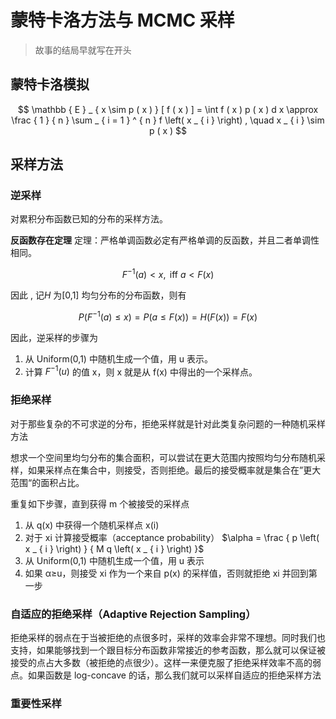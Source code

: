 # 蒙特卡洛方法与 MCMC 采样

> 故事的结局早就写在开头

## 蒙特卡洛模拟

$$
\mathbb { E } _ { x \sim p ( x ) } [ f ( x ) ] = \int f ( x ) p ( x ) d x \approx \frac { 1 } { n } \sum _ { i = 1 } ^ { n } f \left( x _ { i } \right) , \quad x _ { i } \sim p ( x )
$$

## 采样方法

### 逆采样

对累积分布函数已知的分布的采样方法。

**反函数存在定理**
定理：严格单调函数必定有严格单调的反函数，并且二者单调性相同。

$$
F ^ { - 1 } ( a ) < x , \text { iff } a < F ( x )
$$

因此 , 记$H$ 为[0,1] 均匀分布的分布函数，则有

$$
P \left( F ^ { - 1 } ( a ) \leq x \right) = P ( a \leq F ( x ) ) = H ( F ( x ) ) = F(x)
$$

因此，逆采样的步骤为

1. 从 Uniform(0,1) 中随机生成一个值，用 u 表示。
2. 计算 $F^{−1}(u)$ 的值 x，则 x 就是从 f(x) 中得出的一个采样点。

### 拒绝采样

对于那些复杂的不可求逆的分布，拒绝采样就是针对此类复杂问题的一种随机采样方法

想求一个空间里均匀分布的集合面积，可以尝试在更大范围内按照均匀分布随机采样，如果采样点在集合中，则接受，否则拒绝。最后的接受概率就是集合在”更大范围“的面积占比。

重复如下步骤，直到获得 m 个被接受的采样点

1. 从 q(x) 中获得一个随机采样点 x(i)
2. 对于 xi 计算接受概率（acceptance probability） $\alpha = \frac { p \left( x _ { i } \right) } { M q \left( x _ { i } \right) }$
3. 从 Uniform(0,1) 中随机生成一个值，用 u 表示
4. 如果 α≥u，则接受 xi 作为一个来自 p(x) 的采样值，否则就拒绝 xi 并回到第一步

### 自适应的拒绝采样（Adaptive Rejection Sampling）


拒绝采样的弱点在于当被拒绝的点很多时，采样的效率会非常不理想。同时我们也支持，如果能够找到一个跟目标分布函数非常接近的参考函数，那么就可以保证被接受的点占大多数（被拒绝的点很少）。这样一来便克服了拒绝采样效率不高的弱点。如果函数是 log-concave 的话，那么我们就可以采样自适应的拒绝采样方法



### 重要性采样
